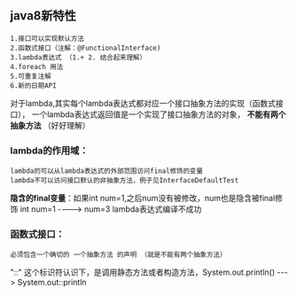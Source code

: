 ## java8新特性
    1.接口可以实现默认方法
    2.函数式接口（注解：@FunctionalInterface)
    3.lambda表达式 （1.+ 2. 结合起来理解）
    4.foreach 用法
    5.可重复注解
    6.新的日期API
    
  对于lambda,其实每个lambda表达式都对应一个接口抽象方法的实现（函数式接口），
  一个lambda表达式返回值是一个实现了接口抽象方法的对象，
  **不能有两个抽象方法** （好好理解）
### lambda的作用域：
    lambda的可以从lambda表达式的外部范围访问final修饰的变量
    lambda不可以访问接口默认的非抽象方法，例子见InterfaceDefaultTest
    
**隐含的final变量**：如果int num=1,之后num没有被修改，num也是隐含被final修饰
int num=1 ---->  num=3 lambda表达式编译不成功
 
### 函数式接口：
    必须包含一个确切的 一个抽象方法 的声明 （就是不能有两个抽象方法）
    
"::" 这个标识符认识下，是调用静态方法或者构造方法，System.out.println() ---> System.out::println
  
